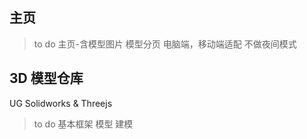 ## 主页

>to do
>主页-含模型图片
>模型分页
>电脑端，移动端适配
>不做夜间模式

## 3D 模型仓库

UG Solidworks & Threejs

>to do 
>基本框架
>模型 建模